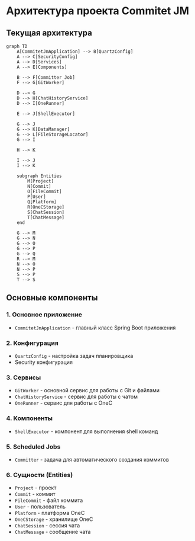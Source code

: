 # Архитектура проекта Commitet JM

## Текущая архитектура

```mermaid
graph TD
    A[CommitetJmApplication] --> B[QuartzConfig]
    A --> C[SecurityConfig]
    A --> D[Services]
    A --> E[Components]
    
    B --> F[Committer Job]
    F --> G[GitWorker]
    
    D --> G
    D --> H[ChatHistoryService]
    D --> I[OneRunner]
    
    E --> J[ShellExecutor]
    
    G --> J
    G --> K[DataManager]
    G --> L[FileStorageLocator]
    G --> I
    
    H --> K
    
    I --> J
    I --> K
    
    subgraph Entities
        M[Project]
        N[Commit]
        O[FileCommit]
        P[User]
        Q[Platform]
        R[OneCStorage]
        S[ChatSession]
        T[ChatMessage]
    end
    
    G --> M
    G --> N
    G --> O
    G --> P
    G --> Q
    R --> M
    N --> O
    N --> P
    S --> P
    T --> S
```

## Основные компоненты

### 1. Основное приложение
- `CommitetJmApplication` - главный класс Spring Boot приложения

### 2. Конфигурация
- `QuartzConfig` - настройка задач планировщика
- Security конфигурация

### 3. Сервисы
- `GitWorker` - основной сервис для работы с Git и файлами
- `ChatHistoryService` - сервис для работы с чатом
- `OneRunner` - сервис для работы с OneC

### 4. Компоненты
- `ShellExecutor` - компонент для выполнения shell команд

### 5. Scheduled Jobs
- `Committer` - задача для автоматического создания коммитов

### 6. Сущности (Entities)
- `Project` - проект
- `Commit` - коммит
- `FileCommit` - файл коммита
- `User` - пользователь
- `Platform` - платформа OneC
- `OneCStorage` - хранилище OneC
- `ChatSession` - сессия чата
- `ChatMessage` - сообщение чата